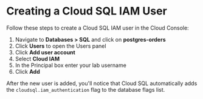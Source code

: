 # Creating a Cloud SQL IAM User

Follow these steps to create a Cloud SQL IAM user in the Cloud Console:

1. Navigate to **Databases > SQL** and click on **postgres-orders**
2. Click **Users** to open the Users panel
3. Click **Add user account**
4. Select **Cloud IAM**
5. In the Principal box enter your lab username
6. Click **Add**

After the new user is added, you'll notice that Cloud SQL automatically adds the `cloudsql.iam_authentication` flag to the database flags list.
